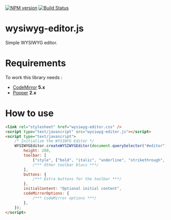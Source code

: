 [![NPM version](https://badge.fury.io/js/wysiwyg-editor.svg)](http://badge.fury.io/js/wysiwyg-editor)
[![Build Status](https://travis-ci.org/lesjoursfr/wysiwyg-editor.svg?branch=master)](https://travis-ci.org/lesjoursfr/wysiwyg-editor)

# wysiwyg-editor.js

Simple WYSIWYG editor.

# Requirements

To work this library needs :

-   [CodeMirror](https://www.npmjs.com/package/codemirror) **5.x**
-   [Popper](https://www.npmjs.com/package/@popperjs/core) **2.x**

# How to use

```html
<link rel="stylesheet" href="wysiwyg-editor.css" />
<script type="text/javascript" src="wysiwyg-editor.js"></script>
<script type="text/javascript">
	/* Initialize the WYSIWYG Editor */
	WYSIWYGEditor.createWYSIWYGEditor(document.querySelector("#editor"), {
		height: 200,
		toolbar: [
			["style", ["bold", "italic", "underline", "strikethrough", "subscript", "superscript", "nbsp", "clear"]],
			/*** Other toolbar blocs ***/
		],
		buttons: {
			/*** Extra buttons for the toolbar ***/
		},
		initialContent: "Optional initial content",
		codeMirrorOptions: {
			/*** CodeMirror options ***/
		},
	});
</script>
```
